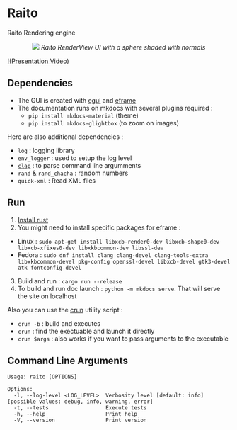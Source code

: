 # Raito
Raito Rendering engine

<p align="center">
  <img src="./docs/source/videos/pres-1.webm" />
  <i>Raito RenderView UI with a sphere shaded with normals</i>
</p>

[!(Presentation Video)](./docs/source/videos/pres-1.webm)


## Dependencies

- The GUI is created with [egui](https://github.com/emilk/egui) and [eframe](https://github.com/emilk/egui/tree/master/crates/eframe)
- The documentation runs on mkdocs with several plugins required :
  - `pip install mkdocs-material` (theme)
  - `pip install mkdocs-glightbox` (to zoom on images)

Here are also additional dependencies :
- `log` : logging library
- `env_logger` : used to setup the log level
- [`clap`](https://github.com/clap-rs/clap) : to parse command line argumments
- `rand` & `rand_chacha` : random numbers
- `quick-xml` : Read XML files

## Run

1. [Install rust](https://www.rust-lang.org/tools/install)
2. You might need to install specific packages for eframe :
  - Linux : `sudo apt-get install libxcb-render0-dev libxcb-shape0-dev libxcb-xfixes0-dev libxkbcommon-dev libssl-dev`
  - Fedora : `sudo dnf install clang clang-devel clang-tools-extra libxkbcommon-devel pkg-config openssl-devel libxcb-devel gtk3-devel atk fontconfig-devel`
3. Build and run : `cargo run --release`
4. To build and run doc launch : `python -m mkdocs serve`. That will serve the site on localhost

Also you can use the [crun](./scripts/crun.sh) utility script :
- `crun -b` : build and executes
- `crun` : find the exectuable and launch it directly
- `crun $args` : also works if you want to pass arguments to the executable

## Command Line Arguments
```
Usage: raito [OPTIONS]

Options:
  -l, --log-level <LOG_LEVEL>  Verbosity level [default: info] [possible values: debug, info, warning, error]
  -t, --tests                  Execute tests
  -h, --help                   Print help
  -V, --version                Print version
```
